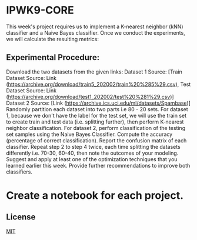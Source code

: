 # IPWK9-CORE
This week's project requires us to implement a K-nearest neighbor (kNN) classifier  and a Naive Bayes classifier. Once we conduct the experiments, we will calculate the resulting metrics:
## Experimental Procedure:
Download the two datasets from the given links:
Dataset 1 Source: [Train Dataset Source: Link (https://archive.org/download/train5_202002/train%20%285%29.csv), Test Dataset Source: Link (https://archive.org/download/test1_202002/test%20%281%29.csv)]
Dataset 2 Source: [Link (https://archive.ics.uci.edu/ml/datasets/Spambase)]
Randomly partition each dataset into two parts i.e 80 - 20  sets.
For dataset 1, because we don't have the label for the test set, we will use the train set to create train and test data (i.e. splitting further), then perform K-nearest neighbor classification.
For dataset 2, perform classification of the testing set samples using the Naive Bayes Classifier.
Compute the accuracy (percentage of correct classification).
Report the confusion matrix of each classifier.
Repeat step 2 to step 4 twice, each time splitting the datasets differently i.e. 70-30, 60-40, then note the outcomes of your modeling.
Suggest and apply at least one of the optimization techniques that you learned earlier this week.
Provide further recommendations to improve both classifiers.

# Create a notebook for each project.  

## License
[MIT](https://choosealicense.com/licenses/mit/)
